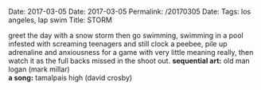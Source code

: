 Date: 2017-03-05
Date: 2017-03-05
Permalink: /20170305
Date: 
Tags: los angeles, lap swim
Title: STORM
  
greet the day with a snow storm then go swimming, swimming in a pool infested with screaming teenagers and still clock a peebee, pile up adrenaline and anxiousness for a game with very little meaning really, then watch it as the full backs missed in the shoot out.
**sequential art:** old man logan (mark millar)  
**a song:** tamalpais high (david crosby)